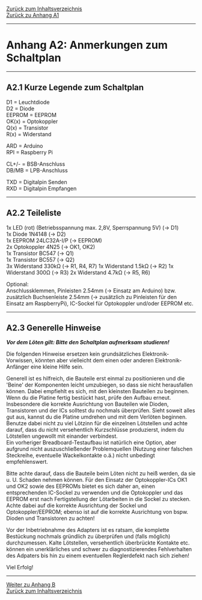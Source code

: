 [Zurück zum Inhaltsverzeichnis](inhaltsverzeichnis.md)  
[Zurück zu Anhang A1](anhang_a1.md)    
    
---
    

    
# Anhang A2: Anmerkungen zum Schaltplan
    
---
    


## A2.1 Kurze Legende zum Schaltplan

D1 = Leuchtdiode  
D2 = Diode  
EEPROM = EEPROM  
OK(x) = Optokoppler  
Q(x) = Transistor  
R(x) = Widerstand  
 
ARD = Arduino  
RPI = Raspberry Pi  

CL+/- = BSB-Anschluss  
DB/MB = LPB-Anschluss  

TXD = Digitalpin Senden  
RXD = Digitalpin Empfangen    
    
---
    
## A2.2 Teileliste

1x LED (rot) (Betriebsspannung max. 2,8V, Sperrspannung 5V) (→ D1)  
1x Diode 1N4148 (→ D2)  
1x EEPROM 24LC32A-I/P (→ EEPROM)  
2x Optokoppler 4N25 (→ OK1, OK2)    
1x Transistor BC547 (→ Q1)  
1x Transistor BC557 (→ Q2)  
3x Widerstand 330kΩ (→ R1, R4, R7) 
1x Widerstand 1.5kΩ (→ R2) 
1x Widerstand 300Ω (→ R3) 
2x Widerstand 4.7kΩ (→ R5, R6)  
    

Optional:  
Anschlussklemmen, Pinleisten 2.54mm (→ Einsatz am Arduino) bzw. zusätzlich Buchsenleiste 2.54mm (→ zusätzlich zu Pinleisten für den Einsatz am RaspberryPi), IC-Sockel für Optokoppler und/oder EEPROM etc.  
    
---
    


## A2.3 Generelle Hinweise

***Vor dem Löten gilt: Bitte den Schaltplan aufmerksam studieren!***
  
Die folgenden Hinweise ersetzen kein grundsätzliches
Elektronik-Vorwissen, könnten aber vielleicht dem einen oder
anderen Elektronik-Anfänger eine kleine Hilfe sein.

Generell ist es hilfreich, die Bauteile erst einmal zu
positionieren und die 'Beine' der Komponenten leicht umzubiegen, so dass sie nicht herausfallen können. Dabei empfiehlt es sich, mit den kleinsten Bauteilen zu beginnen. Wenn du die Platine fertig bestückt hast, prüfe den Aufbau erneut. Insbesondere die korrekte Ausrichtung von Bauteilen wie Dioden, Transistoren und der ICs solltest du nochmals überprüfen. Sieht soweit alles gut aus, kannst du die Platine umdrehen und mit dem Verlöten beginnen. Benutze dabei nicht zu viel Lötzinn für die einzelnen Lötstellen und achte darauf, dass du nicht versehentlich Kurzschlüsse produzierst, indem du Lötstellen ungewollt mit einander verbindest.  
Ein vorheriger Breadboard-Testaufbau ist natürlich eine Option, aber
aufgrund nicht auszuschließender Problemquellen (Nutzung einer falschen
Steckreihe, eventuelle Wackelkontakte o.ä.) nicht unbedingt
empfehlenswert.

Bitte achte darauf, dass die Bauteile beim Löten nicht zu heiß werden,
da sie u. U. Schaden nehmen können. Für den Einsatz der Optokoppler-ICs
OK1 und OK2 sowie des EEPROMs bietet es sich daher an, einen entsprechenden IC-Sockel zu
verwenden und die Optokoppler und das EEPROM erst nach Fertigstellung der Lötarbeiten
in die Sockel zu stecken. Achte dabei auf die korrekte Ausrichtung der
Sockel und Optokoppler/EEPROM; ebenso ist auf die korrekte Ausrichtung von bspw.
Dioden und Transistoren zu achten!

Vor der Inbetriebnahme des Adapters ist es ratsam, die komplette
Bestückung nochmals gründlich zu überprüfen und (falls möglich)
durchzumessen. Kalte Lötstellen, versehentlich überbrückte Kontakte etc.
können ein unerklärliches und schwer zu diagnostizierendes Fehlverhalten
des Adpaters bis hin zu einem eventuellen Reglerdefekt nach sich ziehen!

Viel Erfolg!  
    
---
         
     
[Weiter zu Anhang B](anhang_b.md)      
[Zurück zum Inhaltsverzeichnis](inhaltsverzeichnis.md)  
